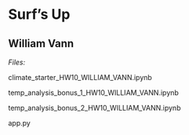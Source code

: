 # Surf’s Up

## William Vann 

*Files:*

climate_starter_HW10_WILLIAM_VANN.ipynb

temp_analysis_bonus_1_HW10_WILLIAM_VANN.ipynb

temp_analysis_bonus_2_HW10_WILLIAM_VANN.ipynb

app.py

